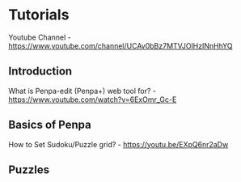 # Tutorials
Youtube Channel - https://www.youtube.com/channel/UCAv0bBz7MTVJOlHzINnHhYQ

## Introduction
What is Penpa-edit (Penpa+) web tool for? - https://www.youtube.com/watch?v=6ExOmr_Gc-E

## Basics of Penpa
How to Set Sudoku/Puzzle grid? - https://youtu.be/EXpQ6nr2aDw

## Puzzles